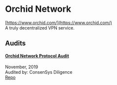 
# Orchid Network
  
[https://www.orchid.com/](https://www.orchid.com/)<br>
A truly decentralized VPN service.


## Audits



#### [Orchid Network Protocol Audit](https://diligence.consensys.net/audits/2019/11/orchid-network-protocol/)

November, 2019<br>
Audited by: ConsenSys Diligence<br>
[Repo](https://github.com/OrchidTechnologies/orchid)
      

  




